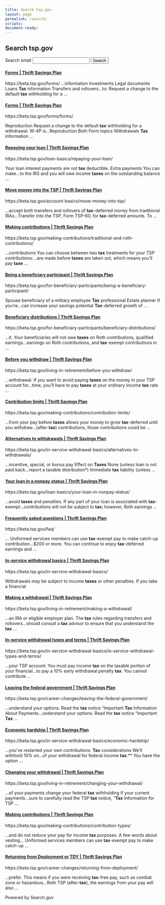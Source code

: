 ```yaml
---
title: Search tsp.gov
layout: page
permalink: /search/
scripts:
document-ready:
---
```


<div class="usa-grid-full">
<div class="usa-width-one-whole">

<section class="search-site">
<h1>Search tsp.gov</h1>
<div role="search">
  <form class="usa-search usa-search-small">
    <label class="usa-sr-only" for="search-field-small">Search small</label>
    <input id="search-field-small" type="search" name="search">
    <button type="submit">
      <span class="usa-sr-only">Search</span>
    </button>
  </form>
</div>

<div id="results">
<div class="content-block-item result" id="result-1">
<h4 class="title"><a href="https://beta.tsp.gov/forms/">Forms | Thrift Savings Plan</a></h4>
<span class="url">https://beta.tsp.gov/forms/</span>
<span class="description">
...information Investments Legal documents Loans <strong>Tax</strong> information Transfers and rollovers...to: Request a change to the default <strong>tax</strong> withholding for a ...
</span>
</div>

<div class="content-block-item result" id="result-2">
<h4 class="title">
<a data-click="{&quot;p&quot;:2,&quot;s&quot;:&quot;I14Y&quot;,&quot;i&quot;:null}" href="https://beta.tsp.gov/forms/forms/">Forms | Thrift Savings Plan</a>
</h4>
<span class="url">https://beta.tsp.gov/forms/forms/</span>
<span class="description">

Reproduction Request a change to the default <strong>tax</strong> withholding for a withdrawal. W-4P is...Reproduction Both Form topics Withdrawals <strong>Tax</strong> information ...
</span>
</div>

<div class="content-block-item result" id="result-3">
<h4 class="title">
<a data-click="{&quot;p&quot;:3,&quot;s&quot;:&quot;I14Y&quot;,&quot;i&quot;:null}" href="https://beta.tsp.gov/loan-basics/repaying-your-loan/">Repaying your loan | Thrift Savings Plan</a>
</h4>
<span class="url">https://beta.tsp.gov/loan-basics/repaying-your-loan/</span>
<span class="description">

Your loan interest payments are not <strong>tax</strong> deductible. Extra payments You can make...to the IRS and you will owe income <strong>taxes</strong> on the outstanding balance ...
</span>
</div>

<div class="content-block-item result" id="result-4">
<h4 class="title">
<a data-click="{&quot;p&quot;:4,&quot;s&quot;:&quot;I14Y&quot;,&quot;i&quot;:null}" href="https://beta.tsp.gov/account-basics/move-money-into-tsp/">Move money into the TSP | Thrift Savings Plan</a>
</h4>
<span class="url">https://beta.tsp.gov/account-basics/move-money-into-tsp/</span>
<span class="description">

...accept both transfers and rollovers of <strong>tax</strong>-deferred money from traditional IRAs...Transfer Into the TSP, Form TSP-60, for <strong>tax</strong>-deferred amounts. To ...
</span>
</div>

<div class="content-block-item result" id="result-5">
<h4 class="title">
<a data-click="{&quot;p&quot;:5,&quot;s&quot;:&quot;I14Y&quot;,&quot;i&quot;:null}" href="https://beta.tsp.gov/making-contributions/traditional-and-roth-contributions/">Making contributions | Thrift Savings Plan</a>
</h4>
<span class="url">https://beta.tsp.gov/making-contributions/traditional-and-roth-contributions/</span>
<span class="description">

...contributions You can choose between two <strong>tax</strong> treatments for your TSP contributions:...are made before <strong>taxes</strong> are taken out, which means you’ll pay <strong>taxe</strong> ...
</span>
</div>

<div class="content-block-item result" id="result-6">
<h4 class="title">
<a data-click="{&quot;p&quot;:6,&quot;s&quot;:&quot;I14Y&quot;,&quot;i&quot;:null}" href="https://beta.tsp.gov/for-beneficiary-participants/being-a-beneficiary-participant/">Being a beneficiary participant | Thrift Savings Plan</a>
</h4>
<span class="url">https://beta.tsp.gov/for-beneficiary-participants/being-a-beneficiary-participant/</span>
<span class="description">

Spouse beneficiary of a military employee <strong>Tax</strong> professional Estate planner If you’re...can increase your savings potential <strong>Tax</strong>-deferred growth of ...
</span>
</div>

<div class="content-block-item result" id="result-7">
<h4 class="title">
<a data-click="{&quot;p&quot;:7,&quot;s&quot;:&quot;I14Y&quot;,&quot;i&quot;:null}" href="https://beta.tsp.gov/for-beneficiary-participants/beneficiary-distributions/">Beneficiary distributions | Thrift Savings Plan</a>
</h4>
<span class="url">https://beta.tsp.gov/for-beneficiary-participants/beneficiary-distributions/</span>
<span class="description">

...it. Your beneficiaries will not owe <strong>taxes</strong> on Roth contributions, qualified earnings...earnings on Roth contributions, and <strong>tax</strong>-exempt contributions in ...
</span>
</div>

<div class="content-block-item result" id="result-8">
<h4 class="title">
<a data-click="{&quot;p&quot;:8,&quot;s&quot;:&quot;I14Y&quot;,&quot;i&quot;:null}" href="https://beta.tsp.gov/living-in-retirement/before-you-withdraw/">Before you withdraw | Thrift Savings Plan</a>
</h4>
<span class="url">https://beta.tsp.gov/living-in-retirement/before-you-withdraw/</span>
<span class="description">

...withdrawal. If you want to avoid paying <strong>taxes</strong> on the money in your TSP account for...time, you’ll have to pay <strong>taxes</strong> at your ordinary income <strong>tax</strong> rate ...
</span>
</div>

<div class="content-block-item result" id="result-9">
<h4 class="title">
<a data-click="{&quot;p&quot;:9,&quot;s&quot;:&quot;I14Y&quot;,&quot;i&quot;:null}" href="https://beta.tsp.gov/making-contributions/contribution-limits/">Contribution limits | Thrift Savings Plan</a>
</h4>
<span class="url">https://beta.tsp.gov/making-contributions/contribution-limits/</span>
<span class="description">

...from your pay before <strong>taxes</strong> allows your money to grow <strong>tax</strong>-deferred until you withdraw...(after-<strong>tax</strong>) contributions, those contributions could be ...
</span>
</div>

<div class="content-block-item result" id="result-10">
<h4 class="title">
<a data-click="{&quot;p&quot;:10,&quot;s&quot;:&quot;I14Y&quot;,&quot;i&quot;:null}" href="https://beta.tsp.gov/in-service-withdrawal-basics/alternatives-to-withdrawals/">Alternatives to withdrawals | Thrift Savings Plan</a>
</h4>
<span class="url">https://beta.tsp.gov/in-service-withdrawal-basics/alternatives-to-withdrawals/</span>
<span class="description">

...incentive, special, or bonus pay Effect on <strong>Taxes</strong> None (unless loan is not paid back...report a taxable distribution*) Immediate <strong>tax</strong> liability (unless ...
</span>
</div>

<div class="content-block-item result" id="result-11">
<h4 class="title">
<a data-click="{&quot;p&quot;:11,&quot;s&quot;:&quot;I14Y&quot;,&quot;i&quot;:null}" href="https://beta.tsp.gov/loan-basics/your-loan-in-nonpay-status/">Your loan in a nonpay status | Thrift Savings Plan</a>
</h4>
<span class="url">https://beta.tsp.gov/loan-basics/your-loan-in-nonpay-status/</span>
<span class="description">

...avoid <strong>taxes</strong> and penalties. If any part of your loan is associated with <strong>tax</strong>-exempt...contributions will not be subject to <strong>tax</strong>; however, Roth earnings ...
</span>
</div>

<div class="content-block-item result" id="result-12">
<h4 class="title">
<a data-click="{&quot;p&quot;:12,&quot;s&quot;:&quot;I14Y&quot;,&quot;i&quot;:null}" href="https://beta.tsp.gov/faq/">Frequently asked questions | Thrift Savings Plan</a>
</h4>
<span class="url">https://beta.tsp.gov/faq/</span>
<span class="description">

... Uniformed services members can use <strong>tax</strong>-exempt pay to make catch-up contribution...$200 or more. You can continue to enjoy <strong>tax</strong>-deferred earnings and ...
</span>
</div>

<div class="content-block-item result" id="result-13">
<h4 class="title">
<a data-click="{&quot;p&quot;:13,&quot;s&quot;:&quot;I14Y&quot;,&quot;i&quot;:null}" href="https://beta.tsp.gov/in-service-withdrawal-basics/">In-service withdrawal basics | Thrift Savings Plan</a>
</h4>
<span class="url">https://beta.tsp.gov/in-service-withdrawal-basics/</span>
<span class="description">

Withdrawals may be subject to income <strong>taxes</strong> or other penalties. If you take a financial
</span>
</div>

<div class="content-block-item result" id="result-14">
<h4 class="title">
<a data-click="{&quot;p&quot;:14,&quot;s&quot;:&quot;I14Y&quot;,&quot;i&quot;:null}" href="https://beta.tsp.gov/living-in-retirement/making-a-withdrawal/">Making a withdrawal | Thrift Savings Plan</a>
</h4>
<span class="url">https://beta.tsp.gov/living-in-retirement/making-a-withdrawal/</span>
<span class="description">

...an IRA or eligible employer plan. The <strong>tax</strong> rules regarding transfers and rollovers...should consult a <strong>tax</strong> advisor to ensure that you understand the <strong>tax</strong> ...
</span>
</div>

<div class="content-block-item result" id="result-15">
<h4 class="title">
<a data-click="{&quot;p&quot;:15,&quot;s&quot;:&quot;I14Y&quot;,&quot;i&quot;:null}" href="https://beta.tsp.gov/in-service-withdrawal-basics/in-service-withdrawal-types-and-terms/">In-service withdrawal types and terms | Thrift Savings Plan</a>
</h4>
<span class="url">https://beta.tsp.gov/in-service-withdrawal-basics/in-service-withdrawal-types-and-terms/</span>
<span class="description">

...your TSP account: You must pay income <strong>tax</strong> on the taxable portion of your financial...to pay a 10% early withdrawal penalty <strong>tax</strong>. You cannot contribute ...
</span>
</div>

<div class="content-block-item result" id="result-16">
<h4 class="title">
<a data-click="{&quot;p&quot;:16,&quot;s&quot;:&quot;I14Y&quot;,&quot;i&quot;:null}" href="https://beta.tsp.gov/career-changes/leaving-the-federal-government/">Leaving the federal government | Thrift Savings Plan</a>
</h4>
<span class="url">https://beta.tsp.gov/career-changes/leaving-the-federal-government/</span>
<span class="description">

...understand your options. Read the <strong>tax</strong> notice “Important <strong>Tax</strong> Information About Payments...understand your options. Read the <strong>tax</strong> notice “Important <strong>Tax</strong> ...
</span>
</div>

<div class="content-block-item result" id="result-17">
<h4 class="title">
<a data-click="{&quot;p&quot;:17,&quot;s&quot;:&quot;I14Y&quot;,&quot;i&quot;:null}" href="https://beta.tsp.gov/in-service-withdrawal-basics/economic-hardship/">Economic hardship | Thrift Savings Plan</a>
</h4>
<span class="url">https://beta.tsp.gov/in-service-withdrawal-basics/economic-hardship/</span>
<span class="description">

...you’ve restarted your own contributions. <strong>Tax</strong> considerations We’ll withhold 10% on...of your withdrawal for federal income <strong>tax</strong>.** You have the option ...
</span>
</div>

<div class="content-block-item result" id="result-18">
<h4 class="title">
<a data-click="{&quot;p&quot;:18,&quot;s&quot;:&quot;I14Y&quot;,&quot;i&quot;:null}" href="https://beta.tsp.gov/living-in-retirement/changing-your-withdrawal/">Changing your withdrawal | Thrift Savings Plan</a>
</h4>
<span class="url">https://beta.tsp.gov/living-in-retirement/changing-your-withdrawal/</span>
<span class="description">

...of your payments change your federal <strong>tax</strong> withholding If your current payments...sure to carefully read the TSP <strong>tax</strong> notice, “<strong>Tax</strong> Information for TSP ...
</span>
</div>

<div class="content-block-item result" id="result-19">
<h4 class="title">
<a data-click="{&quot;p&quot;:19,&quot;s&quot;:&quot;I14Y&quot;,&quot;i&quot;:null}" href="https://beta.tsp.gov/making-contributions/contribution-types/">Making contributions | Thrift Savings Plan</a>
</h4>
<span class="url">https://beta.tsp.gov/making-contributions/contribution-types/</span>
<span class="description">

...and do not reduce your pay for income <strong>tax</strong> purposes. A few words about vesting... Uniformed services members can use <strong>tax</strong>-exempt pay to make catch-up ...
</span>
</div>

<div class="content-block-item result" id="result-20">
<h4 class="title">
<a data-click="{&quot;p&quot;:20,&quot;s&quot;:&quot;I14Y&quot;,&quot;i&quot;:null}" href="https://beta.tsp.gov/career-changes/returning-from-deployment/">Returning from Deployment or TDY | Thrift Savings Plan</a>
</h4>
<span class="url">https://beta.tsp.gov/career-changes/returning-from-deployment/</span>
<span class="description">

...prefer. This means if you were receiving <strong>tax</strong>-free pay, such as combat zone or hazardous...Roth TSP (after-<strong>tax</strong>), the earnings from your pay will also ...
</span>
</div>

<div class="content-block-item content-block-item-footer">
<div class="content-provider"><span>Powered by Search.gov</span>
</div>
</div>
</div>

</section>
</div> <!-- END div.usa-width-one-whole -->
</div> <!-- END div.usa-grid-full -->
